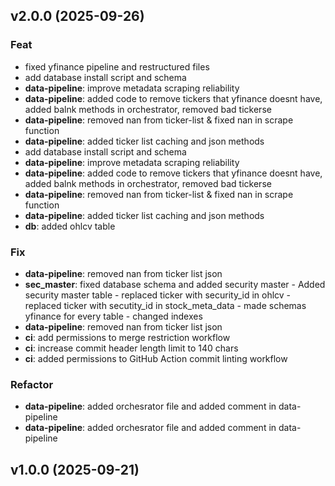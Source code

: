 ## v2.0.0 (2025-09-26)

### Feat

- fixed yfinance pipeline and restructured files
- add database install script and schema
- **data-pipeline**: improve metadata scraping reliability
- **data-pipeline**: added code to remove tickers that yfinance doesnt have, added balnk methods in orchestrator, removed bad tickerse
- **data-pipeline**: removed nan from ticker-list & fixed nan in scrape function
- **data-pipeline**: added ticker list caching and json methods
- add database install script and schema
- **data-pipeline**: improve metadata scraping reliability
- **data-pipeline**: added code to remove tickers that yfinance doesnt have, added balnk methods in orchestrator, removed bad tickerse
- **data-pipeline**: removed nan from ticker-list & fixed nan in scrape function
- **data-pipeline**: added ticker list caching and json methods
- **db**: added ohlcv table

### Fix

- **data-pipeline**: removed nan from ticker list json
- **sec_master**: fixed database schema and added security master - Added security master table - replaced ticker with security_id in ohlcv - replaced ticker with secutity_id in stock_meta_data - made schemas yfinance for every table - changed indexes
- **data-pipeline**: removed nan from ticker list json
- **ci**: add permissions to merge restriction workflow
- **ci**: increase commit header length limit to 140 chars
- **ci**: added permissions to GitHub Action commit linting workflow

### Refactor

- **data-pipeline**: added orchesrator file and added comment in data-pipeline
- **data-pipeline**: added orchesrator file and added comment in data-pipeline

## v1.0.0 (2025-09-21)
